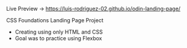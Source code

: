 Live Preview -> https://luis-rodriguez-02.github.io/odin-landing-page/


CSS Foundations Landing Page Project
- Creating using only HTML and CSS
- Goal was to practice using Flexbox

